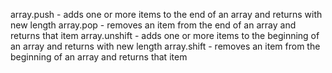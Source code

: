 array.push - adds one or more items to the end of an array and returns with new length
array.pop - removes an item from the end of an array and returns that item
array.unshift - adds one or more items to the beginning of an array and returns with new length
array.shift - removes an item from the beginning of an array and returns that item
